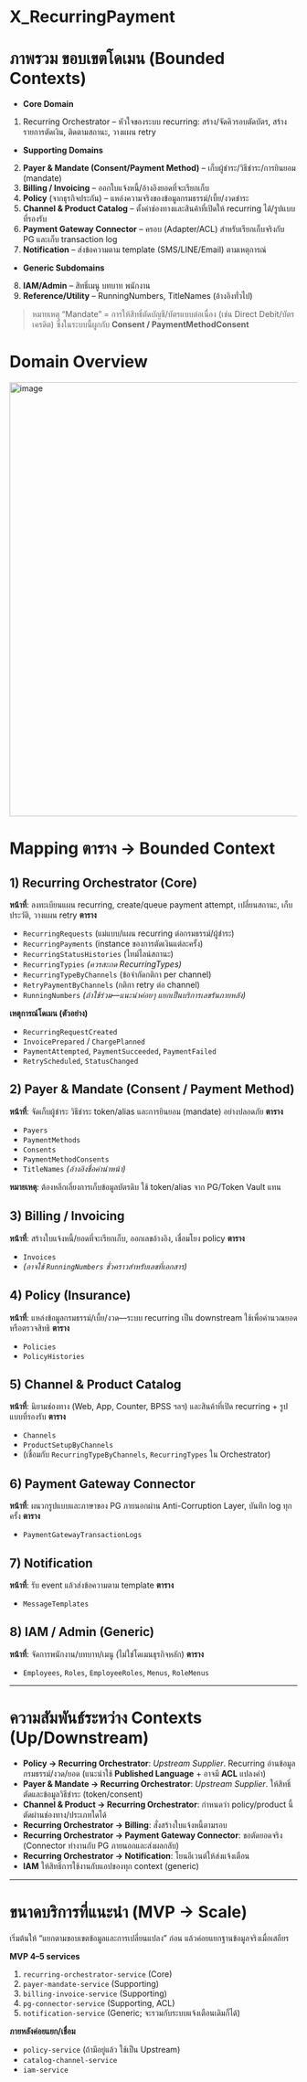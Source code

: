 # X_RecurringPayment

# ภาพรวม ขอบเขตโดเมน (Bounded Contexts)

* **Core Domain**
1. Recurring Orchestrator – หัวใจของระบบ recurring: สร้าง/จัดคิวรอบตัดบัตร, สร้างรายการตัดเงิน, ติดตามสถานะ, วางแผน retry
     
* **Supporting Domains**
2. **Payer & Mandate (Consent/Payment Method)** – เก็บผู้ชำระ/วิธีชำระ/การยินยอม (mandate)
3. **Billing / Invoicing** – ออกใบแจ้งหนี้/อ้างอิงยอดที่จะเรียกเก็บ
4. **Policy** (จากธุรกิจประกัน) – แหล่งความจริงของข้อมูลกรมธรรม์/เบี้ย/งวดชำระ
5. **Channel & Product Catalog** – ตั้งค่าช่องทางและสินค้าที่เปิดให้ recurring ได้/รูปแบบที่รองรับ
6. **Payment Gateway Connector** – ครอบ (Adapter/ACL) สำหรับเรียกเก็บจริงกับ PG และเก็บ transaction log
7. **Notification** – ส่งข้อความตาม template (SMS/LINE/Email) ตามเหตุการณ์
  
* **Generic Subdomains**
8. **IAM/Admin** – สิทธิ์เมนู บทบาท พนักงาน
9. **Reference/Utility** – RunningNumbers, TitleNames (อ้างอิงทั่วไป)

> หมายเหตุ “Mandate” = การให้สิทธิ์ตัดบัญชี/บัตรแบบต่อเนื่อง (เช่น Direct Debit/บัตรเครดิต) ซึ่งในระบบนี้ผูกกับ **Consent / PaymentMethodConsent**





# Domain Overview
<img width="1917" height="760" alt="image" src="https://github.com/user-attachments/assets/c55f5b70-e82f-4ee9-8505-f86e69a880a4" />



# Mapping ตาราง → Bounded Context

## 1) Recurring Orchestrator (Core)

**หน้าที่**: ลงทะเบียนแผน recurring, create/queue payment attempt, เปลี่ยนสถานะ, เก็บประวัติ, วางแผน retry
**ตาราง**

* `RecurringRequests` (แม่แบบ/แผน recurring ต่อกรมธรรม์/ผู้ชำระ)
* `RecurringPayments` (instance ของการตัดเงินแต่ละครั้ง)
* `RecurringStatusHistories` (ไทม์ไลน์สถานะ)
* `RecurringTypies` *(ควรสะกด RecurringTypes)*
* `RecurringTypeByChannels` (ข้อจำกัดกติกา per channel)
* `RetryPaymentByChannels` (กติกา retry ต่อ channel)
* `RunningNumbers` *(ถ้าใช้ร่วม—แนะนำค่อยๆ แยกเป็นบริการเลขรันภายหลัง)*

**เหตุการณ์โดเมน (ตัวอย่าง)**

* `RecurringRequestCreated`
* `InvoicePrepared` / `ChargePlanned`
* `PaymentAttempted`, `PaymentSucceeded`, `PaymentFailed`
* `RetryScheduled`, `StatusChanged`

## 2) Payer & Mandate (Consent / Payment Method)

**หน้าที่**: จัดเก็บผู้ชำระ วิธีชำระ token/alias และการยินยอม (mandate) อย่างปลอดภัย
**ตาราง**

* `Payers`
* `PaymentMethods`
* `Consents`
* `PaymentMethodConsents`
* `TitleNames` *(อ้างอิงชื่อคำนำหน้า)*

**หมายเหตุ**: ต้องหลีกเลี่ยงการเก็บข้อมูลบัตรดิบ ใช้ token/alias จาก PG/Token Vault แทน

## 3) Billing / Invoicing

**หน้าที่**: สร้างใบแจ้งหนี้/ยอดที่จะเรียกเก็บ, ออกเลขอ้างอิง, เชื่อมโยง policy
**ตาราง**

* `Invoices`
* *(อาจใช้ `RunningNumbers` ชั่วคราวสำหรับเลขที่เอกสาร)*

## 4) Policy (Insurance)

**หน้าที่**: แหล่งข้อมูลกรมธรรม์/เบี้ย/งวด—ระบบ recurring เป็น downstream ใช้เพื่อคำนวณยอดหรือตรวจสิทธิ
**ตาราง**

* `Policies`
* `PolicyHistories`

## 5) Channel & Product Catalog

**หน้าที่**: นิยามช่องทาง (Web, App, Counter, BPSS ฯลฯ) และสินค้าที่เปิด recurring + รูปแบบที่รองรับ
**ตาราง**

* `Channels`
* `ProductSetupByChannels`
* (เชื่อมกับ `RecurringTypeByChannels`, `RecurringTypes` ใน Orchestrator)

## 6) Payment Gateway Connector

**หน้าที่**: ผนวกรูปแบบและภาษาของ PG ภายนอกผ่าน Anti-Corruption Layer, บันทึก log ทุกครั้ง
**ตาราง**

* `PaymentGatewayTransactionLogs`

## 7) Notification

**หน้าที่**: รับ event แล้วส่งข้อความตาม template
**ตาราง**

* `MessageTemplates`

## 8) IAM / Admin (Generic)

**หน้าที่**: จัดการพนักงาน/บทบาท/เมนู (ไม่ใช่โดเมนธุรกิจหลัก)
**ตาราง**

* `Employees`, `Roles`, `EmployeeRoles`, `Menus`, `RoleMenus`

---

# ความสัมพันธ์ระหว่าง Contexts (Up/Downstream)

* **Policy → Recurring Orchestrator**: *Upstream Supplier*. Recurring อ่านข้อมูลกรมธรรม์/งวด/ยอด (แนะนำใช้ **Published Language** + อาจมี **ACL** แปลงคำ)
* **Payer & Mandate → Recurring Orchestrator**: *Upstream Supplier*. ให้สิทธิ์ตัดและข้อมูลวิธีชำระ (token/consent)
* **Channel & Product → Recurring Orchestrator**: กำหนดว่า policy/product นี้ตัดผ่านช่องทาง/ประเภทใดได้
* **Recurring Orchestrator → Billing**: สั่งสร้างใบแจ้งหนี้ตามรอบ
* **Recurring Orchestrator → Payment Gateway Connector**: ขอตัดยอดจริง (Connector ทำงานกับ PG ภายนอกและส่งผลกลับ)
* **Recurring Orchestrator → Notification**: โยนอีเวนต์ให้ส่งแจ้งเตือน
* **IAM** ให้สิทธิ์การใช้งานกับแอปของทุก context (generic)

---

# ขนาดบริการที่แนะนำ (MVP → Scale)

เริ่มต้นให้ “แยกตามขอบเขตข้อมูลและการเปลี่ยนแปลง” ก่อน แล้วค่อยแยกฐานข้อมูลจริงเมื่อเสถียร

**MVP 4–5 services**

1. `recurring-orchestrator-service` (Core)
2. `payer-mandate-service` (Supporting)
3. `billing-invoice-service` (Supporting)
4. `pg-connector-service` (Supporting, ACL)
5. `notification-service` (Generic; จะรวมกับระบบแจ้งเตือนเดิมก็ได้)

**ภายหลังค่อยแยก/เชื่อม**

* `policy-service` (ถ้ามีอยู่แล้ว ใช้เป็น Upstream)
* `catalog-channel-service`
* `iam-service`

 

